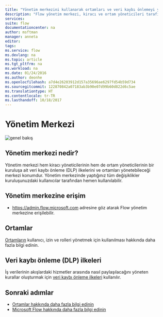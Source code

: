 ```yaml
---
title: "Yönetim merkezini kullanarak ortamları ve veri kaybı önlemeyi yönetin. | Microsoft Docs"
description: "Flow yönetim merkezi, kiracı ve ortam yöneticileri tarafından Microsoft Flow dağıtımlarına yönelik veri kaybı önleme ilkelerini ve ortamları yönetmek için kullanılır."
services: 
suite: flow
documentationcenter: na
author: msftman
manager: anneta
editor: 
tags: 
ms.service: flow
ms.devlang: na
ms.topic: article
ms.tgt_pltfrm: na
ms.workload: na
ms.date: 01/24/2016
ms.author: deonhe
ms.openlocfilehash: a7d4e26203912d157a35696ae6297fd54b59d734
ms.sourcegitcommit: 122870842a07183ab3b90e07d99b60d822d6c5ae
ms.translationtype: HT
ms.contentlocale: tr-TR
ms.lasthandoff: 10/18/2017
---
```

# <a name="the-admin-center"></a>Yönetim Merkezi
![genel bakış](./media/admin-center-introduction/overview.png)  

## <a name="what-is-the-admin-center"></a>Yönetim merkezi nedir?
Yönetim merkezi hem kiracı yöneticilerinin hem de ortam yöneticilerinin bir kuruluşa ait veri kaybı önleme (DLP) ilkelerini ve ortamları yönetebileceği merkezi konumdur. Yönetim merkezinde yaptığınız tüm değişiklikler kuruluşunuzdaki kullanıcılar tarafından hemen kullanılabilir.  

## <a name="access-the-admin-center"></a>Yönetim merkezine erişim
* https://admin.flow.microsoft.com adresine göz atarak Flow yönetim merkezine erişilebilir.   

## <a name="environments"></a>Ortamlar
[Ortamların](environments-overview-admin.md) kullanıcı, izin ve rolleri yönetmek için kullanılması hakkında daha fazla bilgi edinin.  

## <a name="data-loss-prevention-dlp-policies"></a>Veri kaybı önleme (DLP) ilkeleri
İş verilerinin akışlardaki hizmetler arasında nasıl paylaşılacağını yöneten kurallar oluşturmak için [veri kaybı önleme ilkeleri](prevent-data-loss.md) kullanılır.  

## <a name="next-steps"></a>Sonraki adımlar
* [Ortamlar hakkında daha fazla bilgi edinin](environments-overview-admin.md)   
* [Microsoft Flow hakkında daha fazla bilgi edinin](getting-started.md)   

